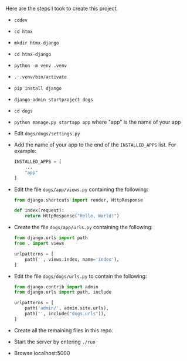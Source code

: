 Here are the steps I took to create this project.

- `cddev`
- `cd htmx`
- `mkdir htmx-django`
- `cd htmx-django`
- `python -m venv .venv`
- `. .venv/bin/activate`
- `pip install django`
- `django-admin startproject dogs`
- `cd dogs`
- `python manage.py startapp app` where "app" is the name of your app
- Edit `dogs/dogs/settings.py`
- Add the name of your app to the end of the `INSTALLED_APPS` list.
  For example:

  ```python
  INSTALLED_APPS = [
      ...
      "app"
  ]
  ```

- Edit the file `dogs/app/views.py` containing the following:

  ```python
  from django.shortcuts import render, HttpResponse

  def index(request):
      return HttpResponse("Hello, World!")
  ```

- Create the file `dogs/app/urls.py` containing the following:

  ```python
  from django.urls import path
  from . import views

  urlpatterns = [
      path('', views.index, name='index'),
  ]
  ```

- Edit the file `dogs/dogs/urls.py` to contain the following:

  ```python
  from django.contrib import admin
  from django.urls import path, include

  urlpatterns = [
      path('admin/', admin.site.urls),
      path('', include("dogs.urls")),
  ]
  ```

- Create all the remaining files in this repo.
- Start the server by entering `./run`
- Browse localhost:5000

